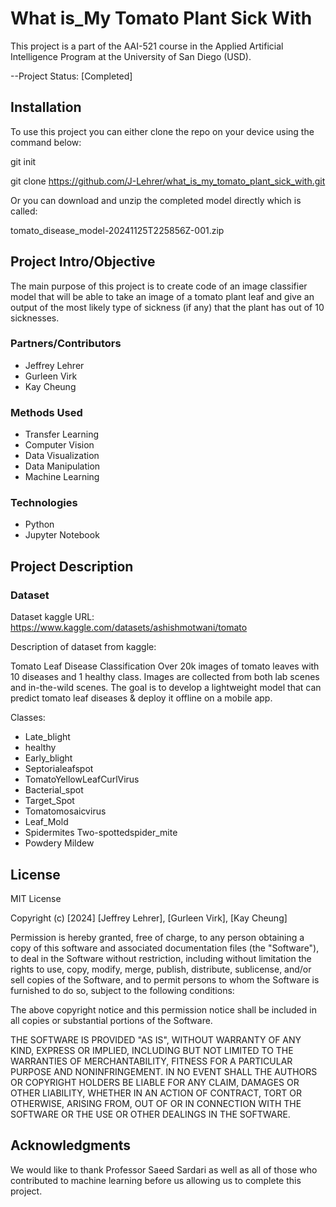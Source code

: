 # What is_My Tomato Plant Sick With

This project is a part of the AAI-521 course in the Applied Artificial Intelligence Program at the University of San Diego (USD).

--Project Status: [Completed]

## Installation

To use this project you can either clone the repo on your device using the command below:

git init

git clone https://github.com/J-Lehrer/what_is_my_tomato_plant_sick_with.git

Or you can download and unzip the completed model directly which is called:

tomato_disease_model-20241125T225856Z-001.zip

## Project Intro/Objective

The main purpose of this project is to create code of an image classifier model that will be able to take an image of a tomato plant leaf and give an output of the most likely type of sickness (if any) that the plant has out of 10 sicknesses. 

### Partners/Contributors

* Jeffrey Lehrer
* Gurleen Virk
* Kay Cheung

### Methods Used

* Transfer Learning
* Computer Vision
* Data Visualization
* Data Manipulation
* Machine Learning

### Technologies

* Python
* Jupyter Notebook

## Project Description

### Dataset

Dataset kaggle URL: https://www.kaggle.com/datasets/ashishmotwani/tomato

Description of dataset from kaggle:

Tomato Leaf Disease Classification
Over 20k images of tomato leaves with 10 diseases and 1 healthy class. Images are collected from both lab scenes and in-the-wild scenes. The goal is to develop a lightweight model that can predict tomato leaf diseases & deploy it offline on a mobile app.

Classes:

 * Late_blight
 * healthy
 * Early_blight
 * Septorialeafspot
 * TomatoYellowLeafCurlVirus
 * Bacterial_spot
 * Target_Spot
 * Tomatomosaicvirus
 * Leaf_Mold
 * Spidermites Two-spottedspider_mite
 * Powdery Mildew

## License

MIT License

Copyright (c) [2024] [Jeffrey Lehrer], [Gurleen Virk], [Kay Cheung]

Permission is hereby granted, free of charge, to any person obtaining a copy
of this software and associated documentation files (the "Software"), to deal
in the Software without restriction, including without limitation the rights
to use, copy, modify, merge, publish, distribute, sublicense, and/or sell
copies of the Software, and to permit persons to whom the Software is
furnished to do so, subject to the following conditions:

The above copyright notice and this permission notice shall be included in all
copies or substantial portions of the Software.

THE SOFTWARE IS PROVIDED "AS IS", WITHOUT WARRANTY OF ANY KIND, EXPRESS OR
IMPLIED, INCLUDING BUT NOT LIMITED TO THE WARRANTIES OF MERCHANTABILITY,
FITNESS FOR A PARTICULAR PURPOSE AND NONINFRINGEMENT. IN NO EVENT SHALL THE
AUTHORS OR COPYRIGHT HOLDERS BE LIABLE FOR ANY CLAIM, DAMAGES OR OTHER
LIABILITY, WHETHER IN AN ACTION OF CONTRACT, TORT OR OTHERWISE, ARISING FROM,
OUT OF OR IN CONNECTION WITH THE SOFTWARE OR THE USE OR OTHER DEALINGS IN THE
SOFTWARE.

## Acknowledgments

We would like to thank Professor Saeed Sardari as well as all of those who contributed to machine learning before us allowing us to complete this project.
